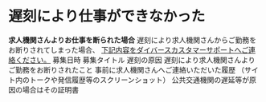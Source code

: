 # 遅刻により仕事ができなかった
**求人機関さんよりお仕事を断られた場合**
遅刻により求人機関さんからご勤務をお断りされてしまった場合、
[下記内容をダイバースカスタマーサポートへご連絡ください。](/contacts/new)
募集日時
募集タイトル
遅刻の原因
遅刻により求人機関さんよりご勤務をお断りされたこと
事前に求人機関さんへご連絡いただいた履歴
（サイト内のトークや発信履歴等のスクリーンショット）
公共交通機関の遅延等が原因の場合はその証明書